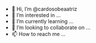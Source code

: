- 👋 Hi, I’m @cardosobeaatriz
- 👀 I’m interested in ...
- 🌱 I’m currently learning ...
- 💞️ I’m looking to collaborate on ...
- 📫 How to reach me ...

<!---
cardosobeaatriz/cardosobeaatriz is a ✨ special ✨ repository because its `README.md` (this file) appears on your GitHub profile.
You can click the Preview link to take a look at your changes.
--->
